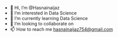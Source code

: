 - 👋 Hi, I’m @Hasnainaijaz
- 👀 I’m interested in Data Science
- 🌱 I’m currently learning Data Science
- 💞️ I’m looking to collaborate on 
- 📫 How to reach me hasnainaijaz754@gmail.com

<!---
Hasnainaijaz/Hasnainaijaz is a ✨ special ✨ repository because its `README.md` (this file) appears on your GitHub profile.
You can click the Preview link to take a look at your changes.
--->

